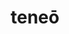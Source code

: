 ---
title: teneō
meaning: to hold
ch: nine
pos: verb
inf: tenēre
secondppstem: ten
infend: ēre
infhyph: -ēre
conjugation: second
derivative: container
mt: yes
mt8thru10: yes
f3: yes
f: yes
ss: yes
ss3: yes
---